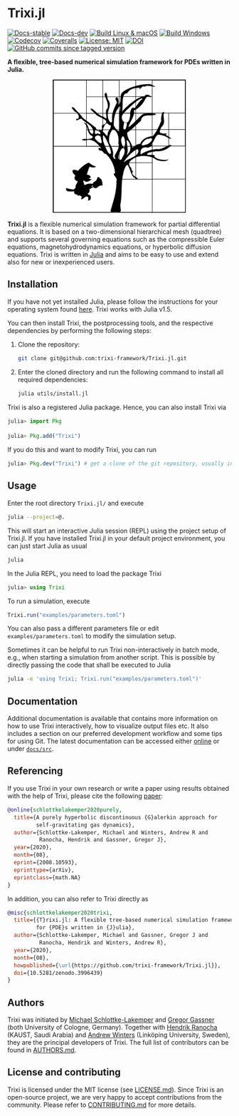 # Trixi.jl

[![Docs-stable](https://img.shields.io/badge/docs-stable-blue.svg)](https://trixi-framework.github.io/Trixi.jl/stable)
[![Docs-dev](https://img.shields.io/badge/docs-dev-blue.svg)](https://trixi-framework.github.io/Trixi.jl/dev)
[![Build Linux & macOS](https://travis-ci.com/trixi-framework/Trixi.jl.svg?branch=master)](https://travis-ci.com/trixi-framework/Trixi.jl)
[![Build Windows](https://ci.appveyor.com/api/projects/status/uu0xds4hyc1i10n8/branch/master?svg=true)](https://ci.appveyor.com/project/ranocha/trixi-jl/branch/master)
[![Codecov](https://codecov.io/gh/trixi-framework/Trixi.jl/branch/master/graph/badge.svg)](https://codecov.io/gh/trixi-framework/Trixi.jl)
[![Coveralls](https://coveralls.io/repos/github/trixi-framework/Trixi.jl/badge.svg?branch=master)](https://coveralls.io/github/trixi-framework/Trixi.jl?branch=master)
[![License: MIT](https://img.shields.io/badge/License-MIT-success.svg)](https://opensource.org/licenses/MIT)
[![DOI](https://zenodo.org/badge/DOI/10.5281/zenodo.3996439.svg)](https://doi.org/10.5281/zenodo.3996439)
[![GitHub commits since tagged version](https://img.shields.io/github/commits-since/trixi-framework/Trixi.jl/v0.1.2.svg?style=social&logo=github)](https://github.com/trixi-framework/Trixi.jl)




**A flexible, tree-based numerical simulation framework for PDEs written in Julia.**

<p align="center">
  <img width="300px" src="docs/src/assets/logo.png">
</p>

**Trixi.jl** is a flexible numerical simulation framework for partial
differential equations. It is based on a two-dimensional hierarchical mesh
(quadtree) and supports several governing equations such as the compressible Euler
equations, magnetohydrodynamics equations, or hyperbolic diffusion equations.
Trixi is written in [Julia](https://julialang.org) and aims to be easy to use and
extend also for new or inexperienced users.


## Installation
If you have not yet installed Julia, please follow the instructions for your
operating system found [here](https://julialang.org/downloads/platform/). Trixi
works with Julia v1.5.

You can then install Trixi, the postprocessing tools, and the respective dependencies by
performing the following steps:

  1. Clone the repository:
     ```bash
     git clone git@github.com:trixi-framework/Trixi.jl.git
     ```
  2. Enter the cloned directory and run the following command to install all
     required dependencies:
     ```bash
     julia utils/install.jl
     ```

Trixi is also a registered Julia package. Hence, you can also install Trixi via
```julia
julia> import Pkg

julia> Pkg.add("Trixi")
```
If you do this and want to modify Trixi, you can run
```julia
julia> Pkg.dev("Trixi") # get a clone of the git repository, usually in ~/.julia/dev/Trixi
```


## Usage
Enter the root directory `Trixi.jl/` and execute
```bash
julia --project=@.
```
This will start an interactive Julia session (REPL) using the project setup
of Trixi.jl. If you have installed Trixi.jl in your default project environment,
you can just start Julia as usual
```bash
julia
```
In the Julia REPL, you need to load the package Trixi
```julia
julia> using Trixi
```
To run a simulation, execute
```julia
Trixi.run("examples/parameters.toml")
```
You can also pass a different parameters file or edit `examples/parameters.toml` to
modify the simulation setup.

Sometimes it can be helpful to run Trixi non-interactively in batch mode, e.g.,
when starting a simulation from another script. This is possible by directly passing
the code that shall be executed to Julia
```bash
julia -e 'using Trixi; Trixi.run("examples/parameters.toml")'
```


## Documentation
Additional documentation is available that contains more information on how to
use Trixi interactively, how to visualize output files etc. It also includes a
section on our preferred development workflow and some tips for using Git. The
latest documentation can be accessed either
[online](https://trixi-framework.github.io/Trixi.jl/dev) or under [`docs/src`](docs/src).


## Referencing
If you use Trixi in your own research or write a paper using results obtained
with the help of Trixi, please cite the following
[paper](https://arxiv.org/abs/2008.10593):
```bibtex
@online{schlottkelakemper2020purely,
  title={A purely hyperbolic discontinuous {G}alerkin approach for
         self-gravitating gas dynamics},
  author={Schlottke-Lakemper, Michael and Winters, Andrew R and
          Ranocha, Hendrik and Gassner, Gregor J},
  year={2020},
  month={08},
  eprint={2008.10593},
  eprinttype={arXiv},
  eprintclass={math.NA}
}
```

In addition, you can also refer to Trixi directly as
```bibtex
@misc{schlottkelakemper2020trixi,
  title={{T}rixi.jl: A flexible tree-based numerical simulation framework
         for {PDE}s written in {J}ulia},
  author={Schlottke-Lakemper, Michael and Gassner, Gregor J and
          Ranocha, Hendrik and Winters, Andrew R},
  year={2020},
  month={08},
  howpublished={\url{https://github.com/trixi-framework/Trixi.jl}},
  doi={10.5281/zenodo.3996439}
}
```


## Authors
Trixi was initiated by [Michael
Schlottke-Lakemper](https://www.mi.uni-koeln.de/NumSim/schlottke-lakemper) and
[Gregor Gassner](https://www.mi.uni-koeln.de/NumSim/gregor-gassner) (both
University of Cologne, Germany). Together with [Hendrik Ranocha](https://ranocha.de)
(KAUST, Saudi Arabia) and [Andrew Winters](https://liu.se/en/employee/andwi94)
(Linköping University, Sweden), they are the principal developers of Trixi.
The full list of contributors can be found in [AUTHORS.md](AUTHORS.md).


## License and contributing
Trixi is licensed under the MIT license (see [LICENSE.md](LICENSE.md)). Since Trixi is
an open-source project, we are very happy to accept contributions from the
community. Please refer to [CONTRIBUTING.md](CONTRIBUTING.md) for more details.
